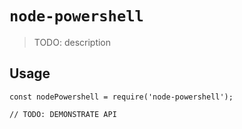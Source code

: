 # `node-powershell`

> TODO: description

## Usage

```
const nodePowershell = require('node-powershell');

// TODO: DEMONSTRATE API
```
